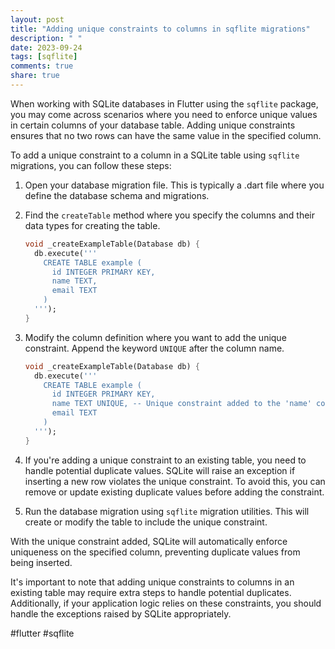 ```yaml
---
layout: post
title: "Adding unique constraints to columns in sqflite migrations"
description: " "
date: 2023-09-24
tags: [sqflite]
comments: true
share: true
---
```


When working with SQLite databases in Flutter using the `sqflite` package, you may come across scenarios where you need to enforce unique values in certain columns of your database table. Adding unique constraints ensures that no two rows can have the same value in the specified column.

To add a unique constraint to a column in a SQLite table using `sqflite` migrations, you can follow these steps:

1. Open your database migration file. This is typically a .dart file where you define the database schema and migrations.

2. Find the `createTable` method where you specify the columns and their data types for creating the table.

   ```dart
   void _createExampleTable(Database db) {
     db.execute('''
       CREATE TABLE example (
         id INTEGER PRIMARY KEY,
         name TEXT,
         email TEXT
       )
     ''');
   }
   ```

3. Modify the column definition where you want to add the unique constraint. Append the keyword `UNIQUE` after the column name.

   ```dart
   void _createExampleTable(Database db) {
     db.execute('''
       CREATE TABLE example (
         id INTEGER PRIMARY KEY,
         name TEXT UNIQUE, -- Unique constraint added to the 'name' column
         email TEXT
       )
     ''');
   }
   ```

4. If you're adding a unique constraint to an existing table, you need to handle potential duplicate values. SQLite will raise an exception if inserting a new row violates the unique constraint. To avoid this, you can remove or update existing duplicate values before adding the constraint.

5. Run the database migration using `sqflite` migration utilities. This will create or modify the table to include the unique constraint.

With the unique constraint added, SQLite will automatically enforce uniqueness on the specified column, preventing duplicate values from being inserted.

It's important to note that adding unique constraints to columns in an existing table may require extra steps to handle potential duplicates. Additionally, if your application logic relies on these constraints, you should handle the exceptions raised by SQLite appropriately.

#flutter #sqflite